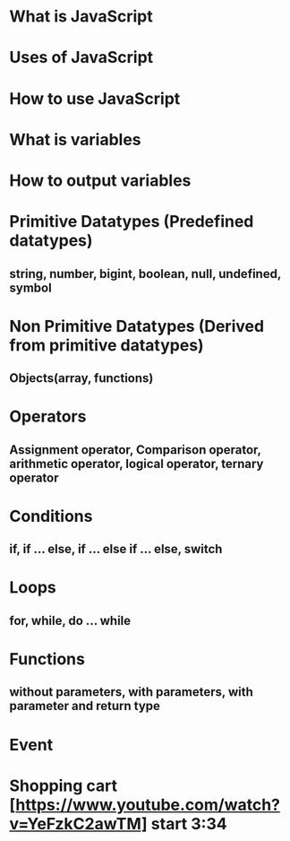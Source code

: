 # What is JavaScript
# Uses of JavaScript
# How to use JavaScript
# What is variables
# How to output variables
# Primitive Datatypes (Predefined datatypes)
## string, number, bigint, boolean, null, undefined, symbol 
# Non Primitive Datatypes (Derived from primitive datatypes)
## Objects(array, functions)
# Operators
## Assignment operator, Comparison operator, arithmetic operator, logical operator, ternary operator
# Conditions
## if, if ... else, if ... else if ... else, switch
# Loops
## for, while, do ... while
# Functions
## without parameters, with parameters, with parameter and return type
# Event
# Shopping cart [https://www.youtube.com/watch?v=YeFzkC2awTM] start 3:34